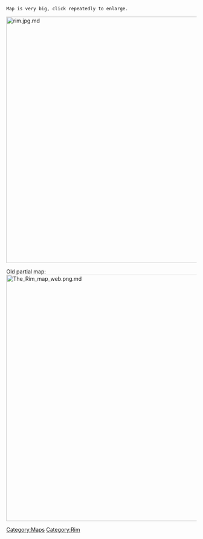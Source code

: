 `Map is very big, click repeatedly to enlarge.`

<img src="rim.jpg.md" title="rim.jpg.md" width="650" alt="rim.jpg.md" />  

Old partial map:
<img src="The_Rim_map_web.png.md" title="The_Rim_map_web.png.md"
width="650" alt="The_Rim_map_web.png.md" />

[Category:Maps](Category:Maps "wikilink")
[Category:Rim](Category:Rim "wikilink")
